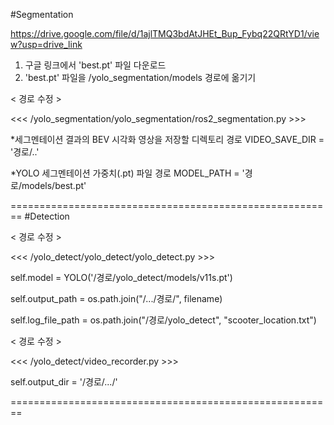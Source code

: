 #Segmentation

https://drive.google.com/file/d/1ajlTMQ3bdAtJHEt_Bup_Fybq22QRtYD1/view?usp=drive_link

1) 구글 링크에서 'best.pt' 파일 다운로드
2) 'best.pt' 파일을 /yolo_segmentation/models 경로에 옮기기

< 경로 수정 >

<<< /yolo_segmentation/yolo_segmentation/ros2_segmentation.py >>> 

*세그멘테이션 결과의 BEV 시각화 영상을 저장할 디렉토리 경로
VIDEO_SAVE_DIR = '경로/..'

*YOLO 세그멘테이션 가중치(.pt) 파일 경로
MODEL_PATH = '경로/models/best.pt'

   
========================================================
#Detection

< 경로 수정 >

<<< /yolo_detect/yolo_detect/yolo_detect.py >>> 

self.model = YOLO('/경로/yolo_detect/models/v11s.pt')

self.output_path = os.path.join("/.../경로/", filename)

self.log_file_path = os.path.join("/경로/yolo_detect", "scooter_location.txt")

< 경로 수정 >

<<< /yolo_detect/video_recorder.py >>> 

self.output_dir = '/경로/.../'

========================================================
